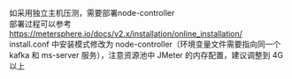 如采用独立主机压测，需要部署node-controller <br>
部署过程可以参考 https://metersphere.io/docs/v2.x/installation/online_installation/ <br>
install.conf 中安装模式修改为 node-controller（环境变量文件需要指向同一个 kafka 和 ms-server 服务），注意资源池中 JMeter 的内存配置，建议调整到 4G 以上